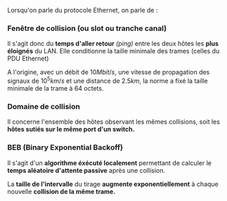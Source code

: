 Lorsqu'on parle du protocole Ethernet, on parle de :

### Fenêtre de collision (ou slot ou tranche canal)

Il s'agit donc du **temps d'aller retour** *(ping)* entre les deux hôtes les **plus éloignés** du LAN.
Elle conditionne la taille minimale des trames (celles du PDU Ethernet)

A l'origine, avec un débit de $10 Mbit/s$, une vitesse de propagation des signaux de $10^5 km/s$ et une distance de $2.5 km$, la norme a fixé la taille minimale de la trame à 64 octets.

### Domaine de collision

Il concerne l'ensemble des hôtes observant les mêmes collisions, soit les **hôtes sutiés sur le même port d'un switch.**

### BEB (Binary Exponential Backoff)

Il s'agit d'un **algorithme éxécuté localement** permettant de calculer le **temps aléatoire d'attente passive** après une collision.

La **taille de l'intervalle** du tirage **augmente exponentiellement** à chaque nouvelle **collision de la même trame.**

